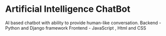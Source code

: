 # Artificial Intelligence ChatBot
AI based chatbot with ability to provide human-like conversation.
Backend - Python and Django framework
Frontend - JavaScript , Html and CSS


